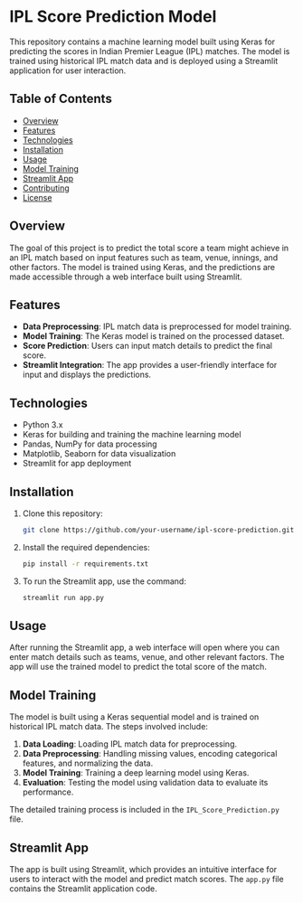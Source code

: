 # IPL Score Prediction Model

This repository contains a machine learning model built using Keras for predicting the scores in Indian Premier League (IPL) matches. The model is trained using historical IPL match data and is deployed using a Streamlit application for user interaction.

## Table of Contents
- [Overview](#overview)
- [Features](#features)
- [Technologies](#technologies)
- [Installation](#installation)
- [Usage](#usage)
- [Model Training](#model-training)
- [Streamlit App](#streamlit-app)
- [Contributing](#contributing)
- [License](#license)

## Overview

The goal of this project is to predict the total score a team might achieve in an IPL match based on input features such as team, venue, innings, and other factors. The model is trained using Keras, and the predictions are made accessible through a web interface built using Streamlit.

## Features
- **Data Preprocessing**: IPL match data is preprocessed for model training.
- **Model Training**: The Keras model is trained on the processed dataset.
- **Score Prediction**: Users can input match details to predict the final score.
- **Streamlit Integration**: The app provides a user-friendly interface for input and displays the predictions.
  
## Technologies
- Python 3.x
- Keras for building and training the machine learning model
- Pandas, NumPy for data processing
- Matplotlib, Seaborn for data visualization
- Streamlit for app deployment

## Installation

1. Clone this repository:
    ```bash
    git clone https://github.com/your-username/ipl-score-prediction.git
    ```

2. Install the required dependencies:
    ```bash
    pip install -r requirements.txt
    ```

3. To run the Streamlit app, use the command:
    ```bash
    streamlit run app.py
    ```

## Usage

After running the Streamlit app, a web interface will open where you can enter match details such as teams, venue, and other relevant factors. The app will use the trained model to predict the total score of the match.

## Model Training

The model is built using a Keras sequential model and is trained on historical IPL match data. The steps involved include:

1. **Data Loading**: Loading IPL match data for preprocessing.
2. **Data Preprocessing**: Handling missing values, encoding categorical features, and normalizing the data.
3. **Model Training**: Training a deep learning model using Keras.
4. **Evaluation**: Testing the model using validation data to evaluate its performance.

The detailed training process is included in the `IPL_Score_Prediction.py` file.

## Streamlit App

The app is built using Streamlit, which provides an intuitive interface for users to interact with the model and predict match scores. The `app.py` file contains the Streamlit application code.
